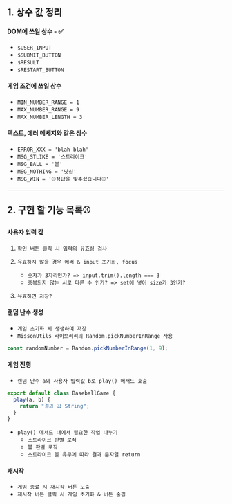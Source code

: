 ## 1. 상수 값 정리 

#### DOM에 쓰일 상수 - ✅
  - ``$USER_INPUT``
  - ``$SUBMIT_BUTTON``
  - ``$RESULT``
  - ``$RESTART_BUTTON``

#### 게임 조건에 쓰일 상수
  - ``MIN_NUMBER_RANGE = 1``
  - ``MAX_NUMBER_RANGE = 9``
  - ``MAX_NUMBER_LENGTH = 3``

#### 텍스트, 에러 메세지와 같은 상수
  - ``ERROR_XXX = 'blah blah'``
  - ``MSG_STLIKE = '스트라이크'``
  - ``MSG_BALL = '볼'``
  - ``MSG_NOTHING = '낫싱'``
  - ``MSG_WIN = '⚾정답을 맞추셨습니다⚾'``

---
## 2. 구현 할 기능 목록⚾

#### 사용자 입력 값
  1. ``확인 버튼 클릭 시 입력의 유효성 검사``
  2. ``유효하지 않을 경우 에러 & input 초기화, focus``
     - ``숫자가 3자리인가? => input.trim().length === 3``
     - ``중복되지 않는 서로 다른 수 인가? => set에 넣어 size가 3인가?``
      
  3. ``유효하면 저장?``

#### 랜덤 난수 생성
- ``게임 초기화 시 생생하여 저장``
- ``MissonUtils 라이브러리의 Random.pickNumberInRange 사용``
```javascript
const randomNumber = Random.pickNumberInRange(1, 9);
```

#### 게임 진행
  - ``랜덤 난수 a와 사용자 입력값 b로 play() 메서드 호출``
```javascript
export default class BaseballGame {
  play(a, b) {
    return "결과 값 String";
  }
}
```
  - ``play() 메서드 내에서 필요한 작업 나누기``
    - ``스트라이크 판별 로직``
    - ``볼 판별 로직``
    - ``스트라이크 볼 유무에 따라 결과 문자열 return``
    
#### 재시작 
  - ``게임 종료 시 재시작 버튼 노출``
  - ``재시작 버튼 클릭 시 게임 초기화 & 버튼 숨김``

